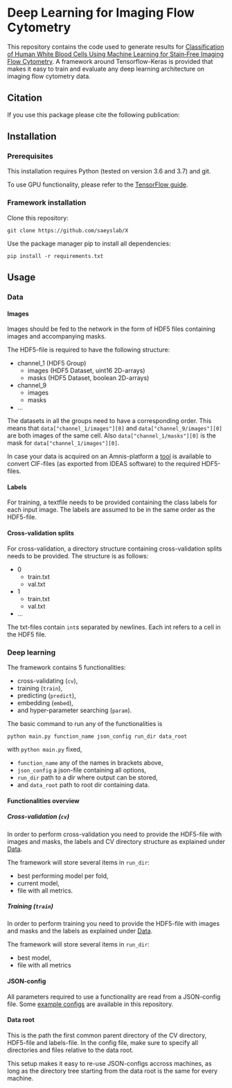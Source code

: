 # Deep Learning for Imaging Flow Cytometry

This repository contains the code used to generate results for [Classification of Human White Blood Cells Using Machine Learning for Stain‐Free Imaging Flow Cytometry](https://doi.org/10.1002/cyto.a.23920). A framework around Tensorflow-Keras is provided that makes it easy to train and evaluate any deep learning architecture on imaging flow cytometry data.

## Citation
If you use this package please cite the following publication:

## Installation

### Prerequisites
This installation requires Python (tested on version 3.6 and 3.7) and git.

To use GPU functionality, please refer to the [TensorFlow guide](https://www.tensorflow.org/install/gpu).

### Framework installation
Clone this repository:
```
git clone https://github.com/saeyslab/X
```
Use the package manager pip to install all dependencies:
```
pip install -r requirements.txt
```
## Usage
### Data
#### Images
Images should be fed to the network in the form of HDF5 files containing images and accompanying masks.

The HDF5-file is required to have the following structure:
- channel_1 (HDF5 Group)
  - images (HDF5 Dataset, uint16 2D-arrays)
  - masks (HDF5 Dataset, boolean 2D-arrays)
- channel_9
  - images
  - masks
- ...

The datasets in all the groups need to have a corresponding order. This means that `data["channel_1/images"][0]` and `data["channel_9/images"][0]` are both images of the same cell. Also `data["channel_1/masks"][0]` is the mask for `data["channel_1/images"][0]`.

In case your data is acquired on an Amnis-platform a [tool](https://github.com/saeyslab) is available to convert CIF-files (as exported from IDEAS software) to the required HDF5-files.
#### Labels
For training, a textfile needs to be provided containing the class labels for each input image. The labels are assumed to be in the same order as the HDF5-file. 
#### Cross-validation splits
For cross-validation, a directory structure containing cross-validation splits needs to be provided. The structure is as follows:
- 0
  - train.txt
  - val.txt
- 1
  - train.txt
  - val.txt
- ...

The txt-files contain `int`s separated by newlines. Each int refers to a cell in the HDF5 file.

### Deep learning
The framework contains 5 functionalities:
- cross-validating (`cv`),
- training (`train`),
- predicting (`predict`),
- embedding (`embed`),
- and hyper-parameter searching (`param`).

The basic command to run any of the functionalities is
```
python main.py function_name json_config run_dir data_root 
```
with `python main.py` fixed,
- `function_name` any of the names in brackets above,
- `json_config` a json-file containing all options,
- `run_dir` path to a dir where output can be stored,
- and `data_root` path to root dir containing data.

#### Functionalities overview
##### Cross-validation (`cv`)
In order to perform cross-validation you need to provide the HDF5-file with images and masks, the labels and CV directory structure as explained under [Data](###Data).

The framework will store several items in `run_dir`:
- best performing model per fold,
- current model,
- file with all metrics.

##### Training (`train`)
In order to perform training you need to provide the HDF5-file with images and masks and the labels as explained under [Data](###Data).

The framework will store several items in `run_dir`:
- best model,
- file with all metrics

#### JSON-config
All parameters required to use a functionality are read from a JSON-config file. Some [example configs](./configs/) are available in this repository.

#### Data root
This is the path the first common parent directory of the CV directory, HDF5-file and labels-file. In the config file, make sure to specify all directories and files relative to the data root.

This setup makes it easy to re-use JSON-configs accross machines, as long as the directory tree starting from the data root is the same for every machine.
